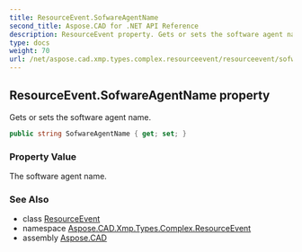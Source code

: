 ```yaml
---
title: ResourceEvent.SofwareAgentName
second_title: Aspose.CAD for .NET API Reference
description: ResourceEvent property. Gets or sets the software agent name
type: docs
weight: 70
url: /net/aspose.cad.xmp.types.complex.resourceevent/resourceevent/sofwareagentname/
---
```

## ResourceEvent.SofwareAgentName property

Gets or sets the software agent name.

```csharp
public string SofwareAgentName { get; set; }
```

### Property Value

The software agent name.

### See Also

* class [ResourceEvent](../)
* namespace [Aspose.CAD.Xmp.Types.Complex.ResourceEvent](../../resourceevent/)
* assembly [Aspose.CAD](../../../)


